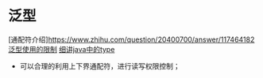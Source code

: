 # 泛型

[通配符介绍]https://www.zhihu.com/question/20400700/answer/117464182
[泛型使用的限制](https://stackoverflow.com/questions/2745193/why-is-using-collectionstring-class-illegal)
[细讲java中的type](https://cloud.tencent.com/developer/article/1497707)

- 可以合理的利用上下界通配符，进行读写权限控制；
